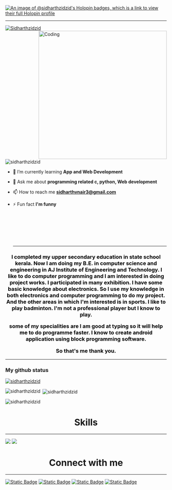 [![An image of @sidharthzidzid's Holopin badges, which is a link to view their full Holopin profile](https://holopin.me/sidharthzidzid)](https://holopin.io/@sidharthzidzid)
<hr>
<a href="https://git.io/typing-svg"><img src="https://readme-typing-svg.demolab.com?font=VT323&size=40&duration=2000&color=4AF7B2&multiline=true&random=false&height=100&lines=Hi+%F0%9F%91%8B+;I'm+Sidharth+v+nair!" alt="Sidharthzidzid" /></a>
<img align="right" alt="Coding" width="400" src="https://camo.githubusercontent.com/c1dcb74cc1c1835b1d716f5051499a2814c683c806b15f04b0eba492863703e9/68747470733a2f2f63646e2e6472696262626c652e636f6d2f75736572732f3733303730332f73637265656e73686f74732f363538313234332f6176656e746f2e676966">
<p align="left"> <img src="https://komarev.com/ghpvc/?username=sidharthzidzid&label=Profile%20views&color=008000&style=flat" alt="sidharthzidzid" /> </p>

- 🌱 I’m currently learning **App and Web Development**

- 💬 Ask me about **programming related c, python, Web development**

- 📫 How to reach me **sidharthvnair3@gmail.com**

- ⚡ Fun fact **I'm funny**
  <br>
  <br>
  <br>
  <br>
  <br>
  <br>
  <br>
  <hr>
<h3 align="center" style="color:black;">I completed my upper secondary education in state school kerala.
Now I am doing my B.E. in computer science and engineering in AJ Institute of Engineering and Technology.
l like to do computer programming and l am interested in doing project works. I participated in many exhibition.
l have some basic knowledge about electronics. So I use my knowledge in both electronics and computer programming to do my project.
And the other areas in which I'm interested is in sports. l like to play badminton. I'm not a professional player but I know to play.

some of my specialities are I am good at typing so it will help me to do programme faster.
I know to create android application using block programming software.

So that's me thank you.</h3>
<hr>
<h3>My github status</h3>
<p align="left"> <a href="https://github.com/ryo-ma/github-profile-trophy"><img src="https://github-profile-trophy.vercel.app/?username=sidharthzidzid" alt="sidharthzidzid" /></a> </p>
<p><img align="left" src="https://github-readme-stats.vercel.app/api/top-langs?username=sidharthzidzid&show_icons=true&locale=en&layout=compact" alt="sidharthzidzid" /></p>

<p>&nbsp;<img align="center" src="https://github-readme-stats.vercel.app/api?username=sidharthzidzid&show_icons=true&locale=en" alt="sidharthzidzid" /></p>

<p><img align="center" src="https://github-readme-streak-stats.herokuapp.com/?user=sidharthzidzid&" alt="sidharthzidzid" /></p>
<h1 align="center">Skills</h1>
<hr>
<img src ="https://skillicons.dev/icons?i=c,cpp,python,java,flutter,androidstudio,html,css"/>
 <img src ="https://skillicons.dev/icons?i=javascript,arduino,raspberrypi,github,linux,nodejs,php,vscode"/>
 
 <h1 align="center">Connect with me</h1>
 <hr>
<a href="https://www.linkedin.com/in/sidharth-v-nair-aa2111256?utm_source=share&utm_campaign=share_via&utm_content=profile&utm_medium=android_app"><img alt="Static Badge" src="https://img.shields.io/badge/LinkedIn-blue?style=social&logo=linkedin"/></a>
<a href="https://instagram.com/sidharth_v_nair?igshid=NGVhN2U2NjQ0Yg=="><img alt="Static Badge" src="https://img.shields.io/badge/Instagram-blue%20?style=social&logo=instagram&logoColor=red-blue"/></a>
<a href="https://x.com/SidharthVNair?t=BsOCmC649VZYq53bd6qExQ&s=09"><img alt="Static Badge" src="https://img.shields.io/badge/twitter-blue?style=social&logo=X"/></a>
<a href="mailto:sidharthvnair3@gmail.com"><img alt="Static Badge" src="https://img.shields.io/badge/Email-blue?style=social&logo=Gmail&logoColor=Red"/></a>
